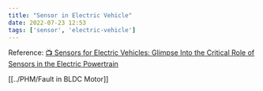 ```yaml
---
title: "Sensor in Electric Vehicle"
date: 2022-07-23 12:53
tags: ['sensor', 'electric-vehicle']
---
```


Reference:
[📺 Sensors for Electric Vehicles: Glimpse Into the Critical Role of Sensors in the Electric Powertrain](https://www.youtube.com/watch?v=UxXz_ZClqZY)

[[../PHM/Fault in BLDC Motor]]
